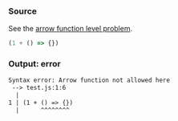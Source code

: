 ### Source
See the [arrow function level problem](../../../../parser/docs/arrow-function-level-problem.md).

```js
(1 + () => {})
```

### Output: error
```txt
Syntax error: Arrow function not allowed here
 --> test.js:1:6
  |
1 | (1 + () => {})
  |      ^^^^^^^^ 
```
